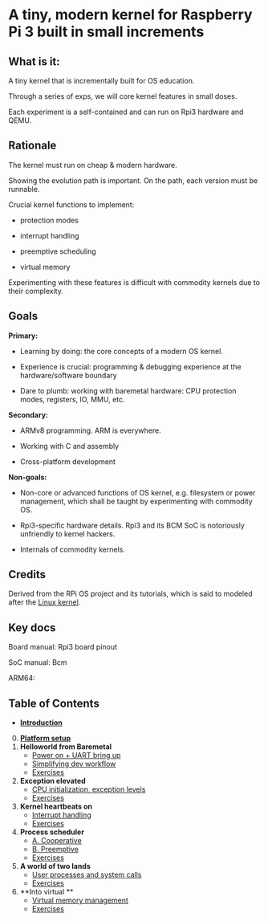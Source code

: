 # A tiny, modern kernel for Raspberry Pi 3 built in small increments

## What is it: 

A tiny kernel that is incrementally built for OS education. 

Through a series of exps, we will core kernel features in small doses. 

Each experiment is a self-contained and can run on Rpi3 hardware and QEMU. 

## Rationale

The kernel must run on cheap & modern hardware. 

Showing the evolution path is important. On the path, each version must be runnable. 

Crucial kernel functions to implement: 

* protection modes

* interrupt handling

* preemptive scheduling

* virtual memory 

Experimenting with these features is difficult with commodity kernels due to their complexity. 

## Goals

**Primary:** 

* Learning by doing: the core concepts of a modern OS kernel. 

* Experience is crucial: programming & debugging experience at the hardware/software boundary

* Dare to plumb: working with baremetal hardware: CPU protection modes, registers, IO, MMU, etc.

**Secondary:**

* ARMv8 programming. ARM is everywhere. 

* Working with C and assembly 
* Cross-platform development 

**Non-goals:**

* Non-core or advanced functions of OS kernel, e.g. filesystem or power management, which shall be taught by experimenting with commodity OS. 

* Rpi3-specific hardware details. Rpi3 and its BCM SoC is notoriously unfriendly to kernel hackers. 

* Internals of commodity kernels. 

## Credits

Derived from the RPi OS project and its tutorials, which is said to modeled after the [Linux kernel](https://github.com/torvalds/linux). 

## Key docs

Board manual: Rpi3 board pinout

SoC manual: Bcm

ARM64: 

<!---- to complete --->

## Table of Contents


* **[Introduction](docs/Introduction.md)**

0. **[Platform setup](docs/lesson01/rpi-os.md)**
1. **Helloworld from Baremetal** 
      * [Power on + UART bring up](docs/lesson01/rpi-os.md)
      * [Simplifying dev workflow](docs/lesson01/workflow)
      * [Exercises](docs/lesson01/exercises.md)
1. **Exception elevated**
      * [CPU initialization, exception levels](docs/lesson02/rpi-os.md)
      * [Exercises](docs/lesson02/exercises.md)
1. **Kernel heartbeats on**
      * [Interrupt handling](docs/lesson03/rpi-os.md)
      * [Exercises](docs/lesson03/exercises.md)
1. **Process scheduler**
      * [A. Cooperative](docs/lesson04a/rpi-os.md) 
      * [B. Preemptive](docs/lesson04b/rpi-os.md) 
      * [Exercises](docs/lesson04/exercises.md)
1. **A world of two lands** 
      * [User processes and system calls](docs/lesson05/rpi-os.md) 
      * [Exercises](docs/lesson05/exercises.md)
1. **Into virtual **
      * [Virtual memory management](docs/lesson06/rpi-os.md) 
      * [Exercises](docs/lesson06/exercises.md)

